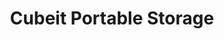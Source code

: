 ---
title: "Cubeit Portable Storage"
url: /kitchener/cubeit-portable-storage/
shop: storage rental
---